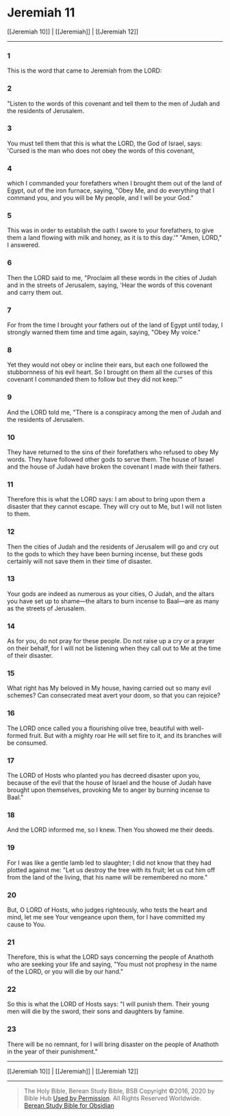 # Jeremiah 11

[[Jeremiah 10]] | [[Jeremiah]] | [[Jeremiah 12]]

---

### 1
This is the word that came to Jeremiah from the LORD:

### 2
"Listen to the words of this covenant and tell them to the men of Judah and the residents of Jerusalem.

### 3
You must tell them that this is what the LORD, the God of Israel, says: 'Cursed is the man who does not obey the words of this covenant,

### 4
which I commanded your forefathers when I brought them out of the land of Egypt, out of the iron furnace, saying, "Obey Me, and do everything that I command you, and you will be My people, and I will be your God."

### 5
This was in order to establish the oath I swore to your forefathers, to give them a land flowing with milk and honey, as it is to this day.'" "Amen, LORD," I answered.

### 6
Then the LORD said to me, "Proclaim all these words in the cities of Judah and in the streets of Jerusalem, saying, 'Hear the words of this covenant and carry them out.

### 7
For from the time I brought your fathers out of the land of Egypt until today, I strongly warned them time and time again, saying, "Obey My voice."

### 8
Yet they would not obey or incline their ears, but each one followed the stubbornness of his evil heart. So I brought on them all the curses of this covenant I commanded them to follow but they did not keep.'"

### 9
And the LORD told me, "There is a conspiracy among the men of Judah and the residents of Jerusalem.

### 10
They have returned to the sins of their forefathers who refused to obey My words. They have followed other gods to serve them. The house of Israel and the house of Judah have broken the covenant I made with their fathers.

### 11
Therefore this is what the LORD says: I am about to bring upon them a disaster that they cannot escape. They will cry out to Me, but I will not listen to them.

### 12
Then the cities of Judah and the residents of Jerusalem will go and cry out to the gods to which they have been burning incense, but these gods certainly will not save them in their time of disaster.

### 13
Your gods are indeed as numerous as your cities, O Judah, and the altars you have set up to shame—the altars to burn incense to Baal—are as many as the streets of Jerusalem.

### 14
As for you, do not pray for these people. Do not raise up a cry or a prayer on their behalf, for I will not be listening when they call out to Me at the time of their disaster.

### 15
What right has My beloved in My house, having carried out so many evil schemes? Can consecrated meat avert your doom, so that you can rejoice?

### 16
The LORD once called you a flourishing olive tree, beautiful with well-formed fruit. But with a mighty roar He will set fire to it, and its branches will be consumed.

### 17
The LORD of Hosts who planted you has decreed disaster upon you, because of the evil that the house of Israel and the house of Judah have brought upon themselves, provoking Me to anger by burning incense to Baal."

### 18
And the LORD informed me, so I knew. Then You showed me their deeds.

### 19
For I was like a gentle lamb led to slaughter; I did not know that they had plotted against me: "Let us destroy the tree with its fruit; let us cut him off from the land of the living, that his name will be remembered no more."

### 20
But, O LORD of Hosts, who judges righteously, who tests the heart and mind, let me see Your vengeance upon them, for I have committed my cause to You.

### 21
Therefore, this is what the LORD says concerning the people of Anathoth who are seeking your life and saying, "You must not prophesy in the name of the LORD, or you will die by our hand."

### 22
So this is what the LORD of Hosts says: "I will punish them. Their young men will die by the sword, their sons and daughters by famine.

### 23
There will be no remnant, for I will bring disaster on the people of Anathoth in the year of their punishment."

---

[[Jeremiah 10]] | [[Jeremiah]] | [[Jeremiah 12]]

---

> The Holy Bible, Berean Study Bible, BSB
> Copyright &copy;2016, 2020 by Bible Hub
> [Used by Permission](https://berean.bible/terms.htm). All Rights Reserved Worldwide.
> [Berean Study Bible for Obsidian](https://github.com/gapmiss/berean-study-bible-for-obsidian)

